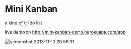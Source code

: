 Mini Kanban
===========

a kind of to-do list

live demo on http://mini-kanban-demo.herokuapp.com/app

![screenshot 2013-11-10 20 56 31](https://f.cloud.github.com/assets/1041857/1508486/9e371154-49ff-11e3-94ee-ec5d99e9fb1d.png)

